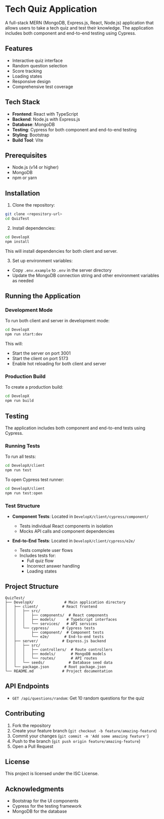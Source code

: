 # Tech Quiz Application

A full-stack MERN (MongoDB, Express.js, React, Node.js) application that allows users to take a tech quiz and test their knowledge. The application includes both component and end-to-end testing using Cypress.

## Features

- Interactive quiz interface
- Random question selection
- Score tracking
- Loading states
- Responsive design
- Comprehensive test coverage

## Tech Stack

- **Frontend**: React with TypeScript
- **Backend**: Node.js with Express.js
- **Database**: MongoDB
- **Testing**: Cypress for both component and end-to-end testing
- **Styling**: Bootstrap
- **Build Tool**: Vite

## Prerequisites

- Node.js (v14 or higher)
- MongoDB
- npm or yarn

## Installation

1. Clone the repository:
```bash
git clone <repository-url>
cd QuizTest
```

2. Install dependencies:
```bash
cd DevelopX
npm install
```

This will install dependencies for both client and server.

3. Set up environment variables:
- Copy `.env.example` to `.env` in the server directory
- Update the MongoDB connection string and other environment variables as needed

## Running the Application

### Development Mode

To run both client and server in development mode:

```bash
cd DevelopX
npm run start:dev
```

This will:
- Start the server on port 3001
- Start the client on port 5173
- Enable hot reloading for both client and server

### Production Build

To create a production build:

```bash
cd DevelopX
npm run build
```

## Testing

The application includes both component and end-to-end tests using Cypress.

### Running Tests

To run all tests:

```bash
cd DevelopX/client
npm run test
```

To open Cypress test runner:

```bash
cd DevelopX/client
npm run test:open
```

### Test Structure

- **Component Tests**: Located in `DevelopX/client/cypress/component/`
  - Tests individual React components in isolation
  - Mocks API calls and component dependencies

- **End-to-End Tests**: Located in `DevelopX/client/cypress/e2e/`
  - Tests complete user flows
  - Includes tests for:
    - Full quiz flow
    - Incorrect answer handling
    - Loading states

## Project Structure

```
QuizTest/
├── DevelopX/              # Main application directory
│   ├── client/           # React frontend
│   │   ├── src/
│   │   │   ├── components/  # React components
│   │   │   ├── models/     # TypeScript interfaces
│   │   │   └── services/   # API services
│   │   └── cypress/      # Cypress tests
│   │       ├── component/  # Component tests
│   │       └── e2e/       # End-to-end tests
│   ├── server/           # Express.js backend
│   │   ├── src/
│   │   │   ├── controllers/  # Route controllers
│   │   │   ├── models/       # MongoDB models
│   │   │   └── routes/       # API routes
│   │   └── seeds/           # Database seed data
│   └── package.json       # Root package.json
└── README.md             # Project documentation
```

## API Endpoints

- `GET /api/questions/random`: Get 10 random questions for the quiz

## Contributing

1. Fork the repository
2. Create your feature branch (`git checkout -b feature/amazing-feature`)
3. Commit your changes (`git commit -m 'Add some amazing feature'`)
4. Push to the branch (`git push origin feature/amazing-feature`)
5. Open a Pull Request

## License

This project is licensed under the ISC License.

## Acknowledgments

- Bootstrap for the UI components
- Cypress for the testing framework
- MongoDB for the database
